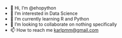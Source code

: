- 👋 Hi, I’m @ehopython
- 👀 I’m interested in Data Science
- 🌱 I’m currently learning R and Python
- 💞️ I’m looking to collaborate on nothing specifically
- 📫 How to reach me karlpmm@gmail.com

<!---
ehopython/ehopython is a ✨ special ✨ repository because its `README.md` (this file) appears on your GitHub profile.
You can click the Preview link to take a look at your changes.
--->
